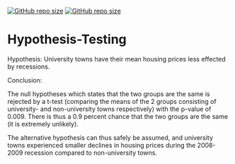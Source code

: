 [![GitHub repo size](https://img.shields.io/github/repo-size/TheNewThinkTank/AACT-Analysis?style=flat&logo=github&logoColor=whitesmoke&label=Repo%20Size)](https://github.com/TheNewThinkTank/AACT-Analysis/archive/refs/heads/main.zip)
[![GitHub repo size](https://img.shields.io/github/repo-size/TheNewThinkTank/hypothesis-testing?style=flat&logo=github&logoColor=whitesmoke&label=Repo%20Size)](https://github.com/TheNewThinkTank/hypothesis-testing/archive/refs/heads/main.zip)
# Hypothesis-Testing
Hypothesis: University towns have their mean housing prices less effected by recessions.

Conclusion:

The null hypotheses which states that the two groups are the same is rejected by a t-test (comparing the means of the 2 groups consisting of university- and non-university towns respectively) with the p-value of 0.009.
There is thus a 0.9 percent chance that the two groups are the same (it is extremely unlikely).

The alternative hypothesis can thus safely be assumed,
and university towns experienced smaller declines in housing prices during the 2008-2009 recession compared to non-university towns.
